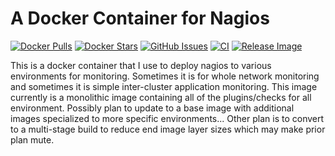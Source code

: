 # A Docker Container for Nagios

[![Docker Pulls](https://img.shields.io/docker/pulls/dcjulian29/nagios.svg)](https://hub.docker.com/r/dcjulian29/nagios/) [![Docker Stars](https://img.shields.io/docker/stars/dcjulian29/nagios.svg?maxAge=2592000)](https://hub.docker.com/r/dcjulian29/nagios/) [![GitHub Issues](https://img.shields.io/github/issues-raw/dcjulian29/docker-nagios.svg)](https://github.com/dcjulian29/docker-nagios/issues) [![CI](https://github.com/dcjulian29/docker-nagios/actions/workflows/ci.yml/badge.svg)](https://github.com/dcjulian29/docker-nagios/actions/workflows/ci.yml) [![Release Image](https://github.com/dcjulian29/docker-nagios/actions/workflows/release.yml/badge.svg)](https://github.com/dcjulian29/docker-nagios/actions/workflows/release.yml)

This is a docker container that I use to deploy nagios to various environments for monitoring. Sometimes it is for whole network monitoring and sometimes it is simple inter-cluster application monitoring.
This image currently is a monolithic image containing all of the plugins/checks for all environment. Possibly plan to update to a base image with additional images specialized to more specific environments... Other plan is to convert to a multi-stage build to reduce end image layer sizes which may make prior plan mute.

